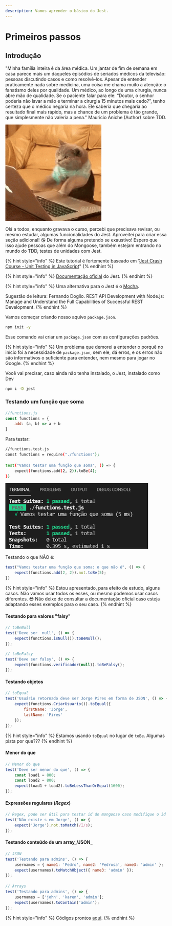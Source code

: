 ```yaml
---
description: Vamos aprender o básico do Jest.
---
```


# Primeiros passos

## Introdução

"Minha família inteira é da área médica. Um jantar de fim de semana em casa parece mais um daqueles episódios de seriados médicos da televisão: pessoas discutindo casos e como resolvê-los. Apesar de entender praticamente nada sobre medicina, uma coisa me chama muito a atenção: o fanatismo deles por qualidade. Um médico, ao longo de uma cirurgia, nunca abre mão de qualidade. Se o paciente falar para ele: “Doutor, o senhor poderia não lavar a mão e terminar a cirurgia 15 minutos mais cedo?”, tenho certeza que o médico negaria na hora. Ele saberia que chegaria ao resultado final mais rápido, mas a chance de um problema é tão grande, que simplesmente não valeria a pena." Mauricio Aniche (Author) sobre TDD. 

![Acho que esse gato programa melhor do que nós sem TDD](<../.gitbook/assets/crazy cat.gif>)

Olá a todos, enquanto gravava o curso, percebi que precisava revisar, ou mesmo estudar, algumas funcionalidades do Jest. Aproveitei para criar essa seção adicional! 😘 De forma alguma pretendo se exaustivo! Espero que isso ajude pessoas que além do Mongoose, também estejam entrando no mundo do TDD, testes de unidades com Jest. 



{% hint style="info" %}
Este tutorial é fortemente baseado em "[Jest Crash Course - Unit Testing in JavaScript](https://www.youtube.com/watch?v=7r4xVDI2vho)"
{% endhint %}

{% hint style="info" %}
[Documentação oficial](https://jestjs.io/docs/getting-started) do Jest. 
{% endhint %}

{% hint style="info" %}
Uma alternativa para o Jest é o [Mocha](https://mochajs.org).  

Sugestão de leitura: Fernando Doglio. REST API Development with Node.js: Manage and Understand the Full Capabilities of Successful REST Development.
{% endhint %}

Vamos começar criando nosso aquivo `package.json`. 

```bash
npm init -y
```

Esse comando vai criar um `package.json` com as configurações padrões. 

{% hint style="info" %}
Um problema que demorei a entender o porquê no início foi a necessidade de `package.json`, sem ele, dá erros, e os erros não são informativos o suficiente para entender, nem mesmo para jogar no Google. 
{% endhint %}

Você vai precisar, caso ainda não tenha instalado, o Jest, instalado como Dev

```bash
npm i -D jest
```

### Testando um função que soma

```javascript
//functions.js
const functions = {
    add: (a, b) => a + b
}

```

Para testar:

```bash
//functions.test.js
const functions = require("./functions");

test("Vamos testar uma função que soma", () => {
    expect(functions.add(2, 2)).toBe(4);
})

```

![Resultado do teste da função que soma](../.gitbook/assets/teste.png)

Testando o que NÃO é:

```javascript
test("Vamos testar uma função que soma: o que não é", () => {
    expect(functions.add(2, 2)).not.toBe(5);
})

```

{% hint style="info" %}
Estou apresentado, para efeito de estudo, alguns casos. Não vamos usar todos os esses, ou mesmo podemos usar casos diferentes. 😎 Não deixe de consultar a documentação oficial caso esteja adaptando esses exemplos para o seu caso. 
{% endhint %}

#### Testando para valores "falsy"

```javascript
// toBeNull
test('Deve ser  null', () => {
    expect(functions.isNull()).toBeNull();
});


```

```javascript
// toBeFalsy
test('Deve ser falsy', () => {
    expect(functions.verificador(null)).toBeFalsy();
});

```

#### Testando objetos

```javascript
// toEqual
test('Usuário retornado deve ser Jorge Pires em forma de JSON', () => {
    expect(functions.CriarUsuario()).toEqual({
        firstName: 'Jorge',
        lastName: 'Pires'
    });
});

```

{% hint style="info" %}
Estamos usando  `toEqual` no lugar de `toBe`. Algumas pista por que???
{% endhint %}

#### Menor do que

```javascript
// Menor do que
test('Deve ser menor do que', () => {
    const load1 = 800;
    const load2 = 800;
    expect(load1 + load2).toBeLessThanOrEqual(1600);
});

```

#### Expressões regulares (_Regex_)

```javascript
// Regex, pode ser útil para testar id do mongoose caso modifique o id
test('Não existe s em Jorge', () => {
    expect('Jorge').not.toMatch(/I/s);
});

```

#### Testando conteúdo de um array_/JSON_



```javascript
// JSON
test('Testando para admins', () => {
    usernames = { name1: 'Pedro', name2: 'Pedrosa', name3: 'admin' };
    expect(usernames).toMatchObject({ name3: 'admin' });
});

// Arrays
test('Testando para admins', () => {
    usernames = ['john', 'karen', 'admin'];
    expect(usernames).toContain('admin');
});


```

{% hint style="info" %}
Códigos prontos [aqui](https://github.com/JorgeGuerraPires/curso-mongoose/tree/module_jest\_1).
{% endhint %}
